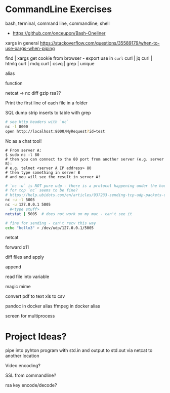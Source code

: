 CommandLine Exercises
=====================

bash, terminal, command line, commandline, shell


* https://github.com/onceupon/Bash-Oneliner

xargs in general https://stackoverflow.com/questions/35589179/when-to-use-xargs-when-piping

find | xargs
get cookie from browser - export use in `curl`
curl | jq
curl | htmlq
curl | mdq
curl | csvq
| grep
| unique

alias

function

netcat -> nc
diff
gzip
rsa??

Print the first line of each file in a folder

SQL dump strip inserts to table with grep



```bash
# see http headers with `nc`
nc -l 8000
open http://localhost:8000/MyRequest?id=test
```

Nc as a chat tool!
```
# From server A:
$ sudo nc -l 80
# then you can connect to the 80 port from another server (e.g. server B):
# e.g. telnet <server A IP address> 80
# then type something in server B
# and you will see the result in server A!
```
```bash
# `nc -u` is NOT pure udp - there is a protocol happening under the hood - can't really be used for inspecting pure udp
# for tcp `nc` seems to be fine?
# https://help.ubidots.com/en/articles/937233-sending-tcp-udp-packets-using-netcat
nc -u -l 5005
nc -u 127.0.0.1 5005
  #<type stuff>
netstat | 5005  # does not work on my mac - can't see it
```

```bash
# fine for sending - can't recv this way
echo "hello3" > /dev/udp/127.0.0.1/5005

```

netcat


forward x11


diff files and apply

append

read file into variable


magic mime


convert pdf to text
xls to csv

pandoc in docker alias
ffmpeg in docker alias

screen for multiprocess

Project Ideas?
=======

pipe into pyhton program with std.in and output to std.out via netcat to another location

Video encoding?

SSL from commandline?

rsa key encode/decode?
